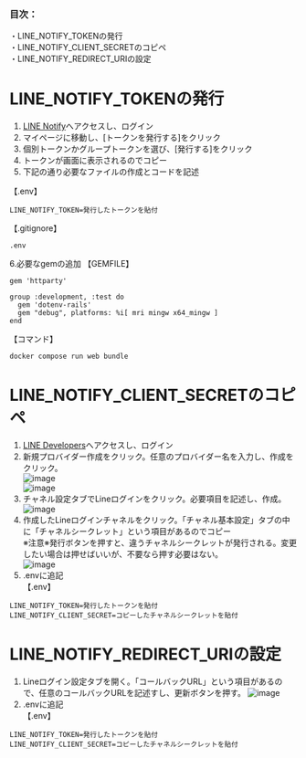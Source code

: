 ### 目次：  
・LINE_NOTIFY_TOKENの発行  
・LINE_NOTIFY_CLIENT_SECRETのコピペ  
・LINE_NOTIFY_REDIRECT_URIの設定  

# LINE_NOTIFY_TOKENの発行
1. [LINE Notify](https://notify-bot.line.me/ja/)へアクセスし、ログイン
2. マイページに移動し、[トークンを発行する]をクリック
3. 個別トークンかグループトークンを選び、[発行する]をクリック
4. トークンが画面に表示されるのでコピー
5. 下記の通り必要なファイルの作成とコードを記述  

【.env】
```
LINE_NOTIFY_TOKEN=発行したトークンを貼付
```
【.gitignore】
```
.env
```
6.必要なgemの追加
【GEMFILE】
```
gem 'httparty'

group :development, :test do
  gem 'dotenv-rails'
  gem "debug", platforms: %i[ mri mingw x64_mingw ]
end
```
【コマンド】
```
docker compose run web bundle
```
# LINE_NOTIFY_CLIENT_SECRETのコピペ
1. [LINE Developers]([https://developers.line.biz/ja/](https://account.line.biz/login?redirectUri=https%3A%2F%2Fdevelopers.line.biz%2Fconsole%2F))へアクセスし、ログイン  
2. 新規プロバイダー作成をクリック。任意のプロバイダー名を入力し、作成をクリック。  
![image](https://i.gyazo.com/75a1bff3ff9604fccda7a1b1c27a6eeb.png)  
![image](https://github.com/user-attachments/assets/5c320367-8a43-4c0b-b0fa-ebc38faf296e)  
3. チャネル設定タブでLineログインをクリック。必要項目を記述し、作成。  
![image](https://i.gyazo.com/3e634d879cc1c00ea1307eac7f109ea6.png)  
4. 作成したLineログインチャネルをクリック。「チャネル基本設定」タブの中に「チャネルシークレット」という項目があるのでコピー  
※注意※発行ボタンを押すと、違うチャネルシークレットが発行される。変更したい場合は押せばいいが、不要なら押す必要はない。  
![image](https://i.gyazo.com/3aa839a50f356dfecf8fa6af6f70b41f.png)  
5. .envに追記  
【.env】
```
LINE_NOTIFY_TOKEN=発行したトークンを貼付
LINE_NOTIFY_CLIENT_SECRET=コピーしたチャネルシークレットを貼付
```
# LINE_NOTIFY_REDIRECT_URIの設定  
1. Lineログイン設定タブを開く。「コールバックURL」という項目があるので、任意のコールバックURLを記述すし、更新ボタンを押す。  ![image](https://i.gyazo.com/fb78a5f7ff24ec10b70d6aae6717fef4.png)
2. .envに追記  
【.env】
```
LINE_NOTIFY_TOKEN=発行したトークンを貼付
LINE_NOTIFY_CLIENT_SECRET=コピーしたチャネルシークレットを貼付
```

